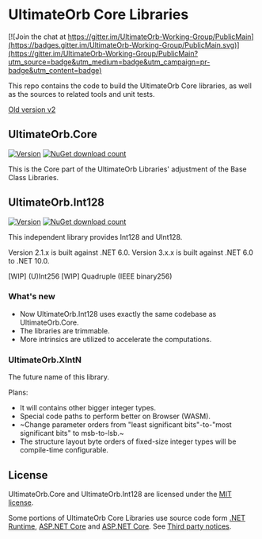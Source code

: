 
# UltimateOrb Core Libraries

[![Join the chat at https://gitter.im/UltimateOrb-Working-Group/PublicMain](https://badges.gitter.im/UltimateOrb-Working-Group/PublicMain.svg)](https://gitter.im/UltimateOrb-Working-Group/PublicMain?utm_source=badge&utm_medium=badge&utm_campaign=pr-badge&utm_content=badge)

This repo contains the code to build the UltimateOrb Core libraries, as well as the sources to related tools and unit tests.

[Old version v2](https://github.com/LEI-Hongfaan/UltimateOrb.Core.v2)

## UltimateOrb.Core

[![Version](https://img.shields.io/nuget/vpre/UltimateOrb.Core.svg)](https://www.nuget.org/packages/UltimateOrb.Core)
[![NuGet download count](https://img.shields.io/nuget/dt/UltimateOrb.Core.svg)](https://www.nuget.org/packages/UltimateOrb.Core)

This is the Core part of the UltimateOrb Libraries' adjustment of the Base Class Libraries.

## UltimateOrb.Int128

[![Version](https://img.shields.io/nuget/vpre/UltimateOrb.Int128.svg)](https://www.nuget.org/packages/UltimateOrb.Int128)
[![NuGet download count](https://img.shields.io/nuget/dt/UltimateOrb.Int128.svg)](https://www.nuget.org/packages/UltimateOrb.Int128)

This independent library provides Int128 and UInt128.

Version 2.1.x is built against .NET 6.0.
Version 3.x.x is built against .NET 6.0 to .NET 10.0.

[WIP] (U)Int256
[WIP] Quadruple (IEEE binary256)

### What's new ###

* Now UltimateOrb.Int128 uses exactly the same codebase as UltimateOrb.Core. 
* The libraries are trimmable.
* More intrinsics are utilized to accelerate the computations.

### UltimateOrb.XIntN ###
The future name of this library.

Plans:
* It will contains other bigger integer types.
* Special code paths to perform better on Browser (WASM).
* ~Change parameter orders from "least significant bits"-to-"most significant bits" to msb-to-lsb.~
* The structure layout byte orders of fixed-size integer types will be compile-time configurable.

## License

UltimateOrb.Core and UltimateOrb.Int128 are licensed under the [MIT license](LICENSE).

Some portions of UltimateOrb Core Libraries use source code form [.NET Runtime](https://github.com/dotnet/runtime), [ASP.NET Core](https://github.com/dotnet/aspnetcore) and [ASP.NET Core](https://github.com/dotnet/aspnetcore). See [Third party notices](THIRD-PARTY-NOTICES.TXT).
